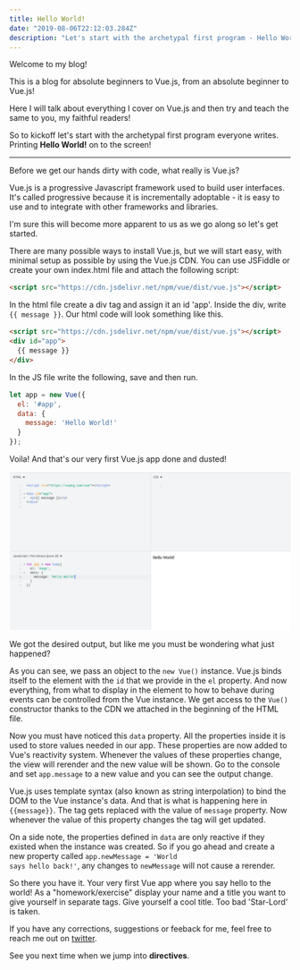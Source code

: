 ```yaml
---
title: Hello World!
date: "2019-08-06T22:12:03.284Z"
description: "Let's start with the archetypal first program - Hello World!"
---
```


Welcome to my blog!

This is a blog for absolute beginners to Vue.js, from an absolute beginner to Vue.js!

Here I will talk about everything I cover on Vue.js and then try and teach the same to you, my faithful readers!

So to kickoff let's start with the archetypal first program everyone writes. Printing **Hello World!** on to the screen!

---

Before we get our hands dirty with code, what really is Vue.js?

Vue.js is a progressive Javascript framework used to build user interfaces. It's called progressive because it is incrementally adoptable - it is easy to use and to integrate with other frameworks and libraries.

I'm sure this will become more apparent to us as we go along so let's get started.

There are many possible ways to install Vue.js, but we will start easy, with minimal setup as possible by using the Vue.js CDN. You can use JSFiddle or create your own index.html file and attach the following script:

```html
<script src="https://cdn.jsdelivr.net/npm/vue/dist/vue.js"></script>
```

In the html file create a div tag and assign it an id 'app'. Inside the div, write <code>{{ message }}</code>. Our html code will look something like this.

```html
<script src="https://cdn.jsdelivr.net/npm/vue/dist/vue.js"></script>
<div id="app">
  {{ message }}
</div>
```

In the JS file write the following, save and then run.

```javascript
let app = new Vue({
  el: '#app',
  data: {
    message: 'Hello World!'
  }
});
```

Voila! And that's our very first Vue.js app done and dusted!

![Our very first app - Hello World!](./hello-world.jpg)

We got the desired output, but like me you must be wondering what just happened?

As you can see, we pass an object to the <code>new Vue()</code> instance. Vue.js binds itself to the element with the <code>id</code> that we provide in the <code>el</code> property. And now everything, from what to display in the element to how to behave during events can be controlled from the Vue instance. We get access to the <code>Vue()</code> constructor thanks to the CDN we attached in the beginning of the HTML file.

Now you must have noticed this <code>data</code> property. All the properties inside it is used to store values needed in our app. These properties are now added to Vue's reactivity system. Whenever the values of these properties change, the view will rerender and the new value will be shown. Go to the console and set <code>app.message</code> to a new value and you can see the output change.

Vue.js uses template syntax (also known as string interpolation) to bind the DOM to the Vue instance's data. And that is what is happening here in <code>{{message}}</code>. The tag gets replaced with the value of <code>message</code> property. Now whenever the value of this property changes the tag will get updated.

On a side note, the properties defined in <code>data</code> are only reactive if they existed when the instance was created. So if you go ahead and create a new property called <code>app.newMessage = 'World says hello back!'</code>, any changes to <code>newMessage</code> will not cause a rerender.

So there you have it. Your very first Vue app where you say hello to the world! As a "homework/exercise" display your name and a title you want to give yourself in separate tags. Give yourself a cool title. Too bad 'Star-Lord' is taken.

If you have any corrections, suggestions or feeback for me, feel free to reach me out on [twitter](https://twitter.com/MightyGL).

See you next time when we jump into **directives**.